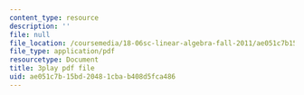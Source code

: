```yaml
---
content_type: resource
description: ''
file: null
file_location: /coursemedia/18-06sc-linear-algebra-fall-2011/ae051c7b15bd20481cbab408d5fca486_l88D4r74gtM.pdf
file_type: application/pdf
resourcetype: Document
title: 3play pdf file
uid: ae051c7b-15bd-2048-1cba-b408d5fca486
---
```

